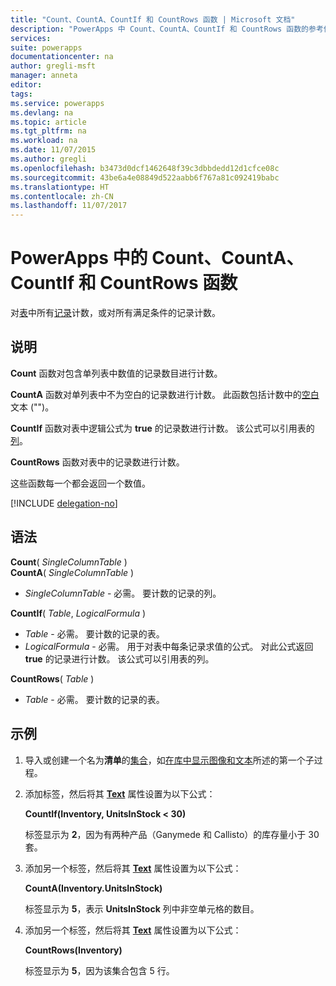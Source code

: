 ```yaml
---
title: "Count、CountA、CountIf 和 CountRows 函数 | Microsoft 文档"
description: "PowerApps 中 Count、CountA、CountIf 和 CountRows 函数的参考信息（包括语法和示例）"
services: 
suite: powerapps
documentationcenter: na
author: gregli-msft
manager: anneta
editor: 
tags: 
ms.service: powerapps
ms.devlang: na
ms.topic: article
ms.tgt_pltfrm: na
ms.workload: na
ms.date: 11/07/2015
ms.author: gregli
ms.openlocfilehash: b3473d0dcf1462648f39c3dbbdedd12d1cfce08c
ms.sourcegitcommit: 43be6a4e08849d522aabb6f767a81c092419babc
ms.translationtype: HT
ms.contentlocale: zh-CN
ms.lasthandoff: 11/07/2017
---
```

# <a name="count-counta-countif-and-countrows-functions-in-powerapps"></a>PowerApps 中的 Count、CountA、CountIf 和 CountRows 函数
对[表](../working-with-tables.md)中所有[记录](../working-with-tables.md#records)计数，或对所有满足条件的记录计数。

## <a name="description"></a>说明
**Count** 函数对包含单列表中数值的记录数目进行计数。

**CountA** 函数对单列表中不为空白的记录数进行计数。 此函数包括计数中的[空白](function-isblank-isempty.md)文本 ("")。

**CountIf** 函数对表中逻辑公式为 **true** 的记录数进行计数。  该公式可以引用表的[列](../working-with-tables.md#columns)。

**CountRows** 函数对表中的记录数进行计数。

这些函数每一个都会返回一个数值。

[!INCLUDE [delegation-no](../../includes/delegation-no.md)]

## <a name="syntax"></a>语法
**Count**( *SingleColumnTable* )<br>
**CountA**( *SingleColumnTable* )

* *SingleColumnTable* - 必需。  要计数的记录的列。  

**CountIf**( *Table*, *LogicalFormula* )

* *Table* - 必需。  要计数的记录的表。
* *LogicalFormula* - 必需。  用于对表中每条记录求值的公式。  对此公式返回 **true** 的记录进行计数。  该公式可以引用表的列。

**CountRows**( *Table* )

* *Table* - 必需。  要计数的记录的表。

## <a name="example"></a>示例
1. 导入或创建一个名为**清单**的[集合](../working-with-data-sources.md#collections)，如[在库中显示图像和文本](../show-images-text-gallery-sort-filter.md)所述的第一个子过程。
2. 添加标签，然后将其 **[Text](../controls/properties-core.md)** 属性设置为以下公式：
   
    **CountIf(Inventory, UnitsInStock < 30)**
   
    标签显示为 **2**，因为有两种产品（Ganymede 和 Callisto）的库存量小于 30 套。
3. 添加另一个标签，然后将其 **[Text](../controls/properties-core.md)** 属性设置为以下公式：
   
    **CountA(Inventory.UnitsInStock)**
   
    标签显示为 **5**，表示 **UnitsInStock** 列中非空单元格的数目。
4. 添加另一个标签，然后将其 **[Text](../controls/properties-core.md)** 属性设置为以下公式：
   
    **CountRows(Inventory)**
   
    标签显示为 **5**，因为该集合包含 5 行。

